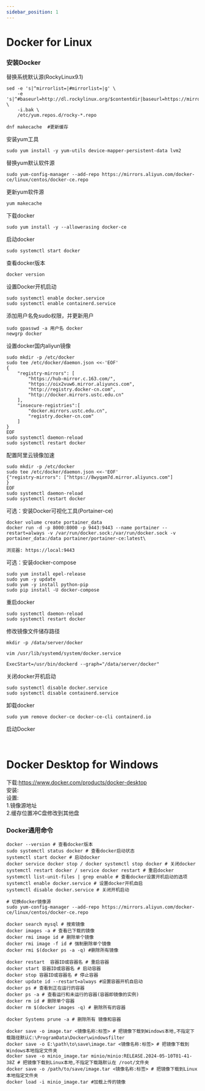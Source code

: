 ```yaml
---
sidebar_position: 1
---
```


# Docker for Linux

### 安装Docker

替换系统默认源(RockyLinux9.1)

```shell
sed -e 's|^mirrorlist=|#mirrorlist=|g' \
	-e 's|^#baseurl=http://dl.rockylinux.org/$contentdir|baseurl=https://mirrors.aliyun.com/rockylinux|g' \
	-i.bak \
	/etc/yum.repos.d/rocky-*.repo

dnf makecache  #更新缓存
```

安装yum工具

``` shell
sudo yum install -y yum-utils device-mapper-persistent-data lvm2
```

替换yum默认软件源

``` shell
sudo yum-config-manager --add-repo https://mirrors.aliyun.com/docker-ce/linux/centos/docker-ce.repo
```

更新yum软件源

``` shell
yum makecache
```

下载docker

``` shell
sudo yum install -y --allowerasing docker-ce
```

启动docker

``` shell
sudo systemctl start docker
```

查看docker版本

``` shell
docker version
```

设置Docker开机启动

``` shell
sudo systemctl enable docker.service
sudo systemctl enable containerd.service
```

添加用户名免sudo权限，并更新用户

``` shell
sudo gpasswd -a 用户名 docker
newgrp docker
```

设置docker国内aliyun镜像

``` shell
sudo mkdir -p /etc/docker
sudo tee /etc/docker/daemon.json <<-'EOF'
{
    "registry-mirrors": [
        "https://hub-mirror.c.163.com/",
        "https://oix2vuw6.mirror.aliyuncs.com",
        "http://registry.docker-cn.com",
        "http://docker.mirrors.ustc.edu.cn"
    ],
    "insecure-registries":[
        "docker.mirrors.ustc.edu.cn",
        "registry.docker-cn.com"
    ]
}
EOF
sudo systemctl daemon-reload
sudo systemctl restart docker
```

配置阿里云镜像加速

```shell
sudo mkdir -p /etc/docker
sudo tee /etc/docker/daemon.json <<-'EOF'
{"registry-mirrors": ["https://8wyqam7d.mirror.aliyuncs.com"]
}
EOF
sudo systemctl daemon-reload
sudo systemctl restart docker
```

可选：安装Docker可视化工具(Portainer-ce)

``` shell
docker volume create portainer_data
docker run -d -p 8000:8000 -p 9443:9443 --name portainer --restart=always -v /var/run/docker.sock:/var/run/docker.sock -v portainer_data:/data portainer/portainer-ce:latest\

浏览器: https://local:9443
```

可选：安装docker-compose

``` shell
sudo yum install epel-release
sudo yum -y update
sudo yum -y install python-pip
sudo pip install -U docker-compose
```

重启docker

``` shell
sudo systemctl daemon-reload
sudo systemctl restart docker
```

修改镜像文件储存路径

``` shell
mkdir -p /data/server/docker

vim /usr/lib/systemd/system/docker.service

ExecStart=/usr/bin/dockerd --graph="/data/server/docker"
```

关闭docker开机启动

``` shell
sudo systemctl disable docker.service
sudo systemctl disable containerd.service
```

卸载docker

``` shell
sudo yum remove docker-ce docker-ce-cli containerd.io
```

启动Docker

```shell


```

# Docker Desktop for Windows

下载:https://www.docker.com/products/docker-desktop  
安装:  
设置:  
1.镜像源地址  
2.缓存位置冲C盘修改到其他盘  





### Docker通用命令

```shell
docker --version # 查看docker版本
sudo systemctl status docker # 查看docker启动状态
systemctl start docker # 启动docker
docker service docker stop / docker systemctl stop docker # 关闭docker
systemctl restart docker / service docker restart # 重启docker
systemctl list-unit-files | grep enable # 查看docker设置开机启动的选项
systemctl enable docker.service # 设置docker开机自启
systemctl disable docker.service # 关闭开机启动

# 切换docker镜像源
sudo yum-config-manager --add-repo https://mirrors.aliyun.com/docker-ce/linux/centos/docker-ce.repo 

docker search mysql	# 搜索镜像
docker images -a # 查看已下载的镜像
docker rmi image id # 删除单个镜像
docker rmi image -f id # 强制删除单个镜像
docker rmi $(docker ps -a -q) #删除所有镜像

docker restart  容器ID或容器名 # 重启容器
docker start 容器ID或容器名 # 启动容器
docker stop 容器ID或容器名 # 停止容器
docker update id --restart=always #设置容器开机自启动
docker ps # 查看到正在运行的容器
docker ps -a # 查看运行和未运行的容器(容器即镜像的实例)
docker rm id # 删除单个容器
docker rm $(docker images -q) # 删除所有的容器

docker Systems prune -a # 删除所有 镜像和容器

docker save -o image.tar <镜像名称:标签> # 把镜像下载到Windows本地,不指定下载路径默认C:\ProgramData\Docker\windowsfilter
docker save -o E:\path\to\save\image.tar <镜像名称:标签> # 把镜像下载到Windows本地指定文件夹
docker save -o minio_image.tar minio/minio:RELEASE.2024-05-10T01-41-38Z # 把镜像下载到Linux本地,不指定下载路默认在 /root/文件夹
docker save -o /path/to/save/image.tar <镜像名称:标签> # 把镜像下载到Linux本地指定文件夹
docker load -i minio_image.tar #加载上传的镜像
```
